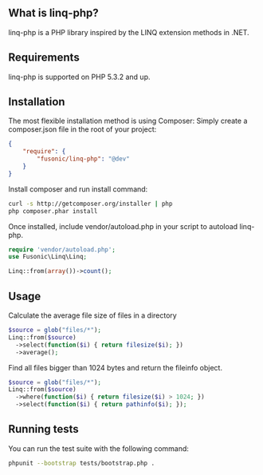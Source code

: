 What is linq-php?
-----------------

linq-php is a PHP library inspired by the LINQ extension methods in .NET.

Requirements
------------

linq-php is supported on PHP 5.3.2 and up.


Installation
------------

The most flexible installation method is using Composer: Simply create a composer.json file in the root of your project:
``` json
{
    "require": {
        "fusonic/linq-php": "@dev"
    }
}
```

Install composer and run install command:
``` bash
curl -s http://getcomposer.org/installer | php
php composer.phar install
``` 

Once installed, include vendor/autoload.php in your script to autoload linq-php.

``` php
require 'vendor/autoload.php';
use Fusonic\Linq\Linq;

Linq::from(array())->count();
```

Usage
-----

Calculate the average file size of files in a directory
``` php
$source = glob("files/*");
Linq::from($source)
  ->select(function($i) { return filesize($i); })
  ->average();
```

Find all files bigger than 1024 bytes and return the fileinfo object.
``` php
$source = glob("files/*");
Linq::from($source)
  ->where(function($i) { return filesize($i) > 1024; })
  ->select(function($i) { return pathinfo($i); });
```

Running tests
-------------

You can run the test suite with the following command:

``` bash
phpunit --bootstrap tests/bootstrap.php .
``` 

